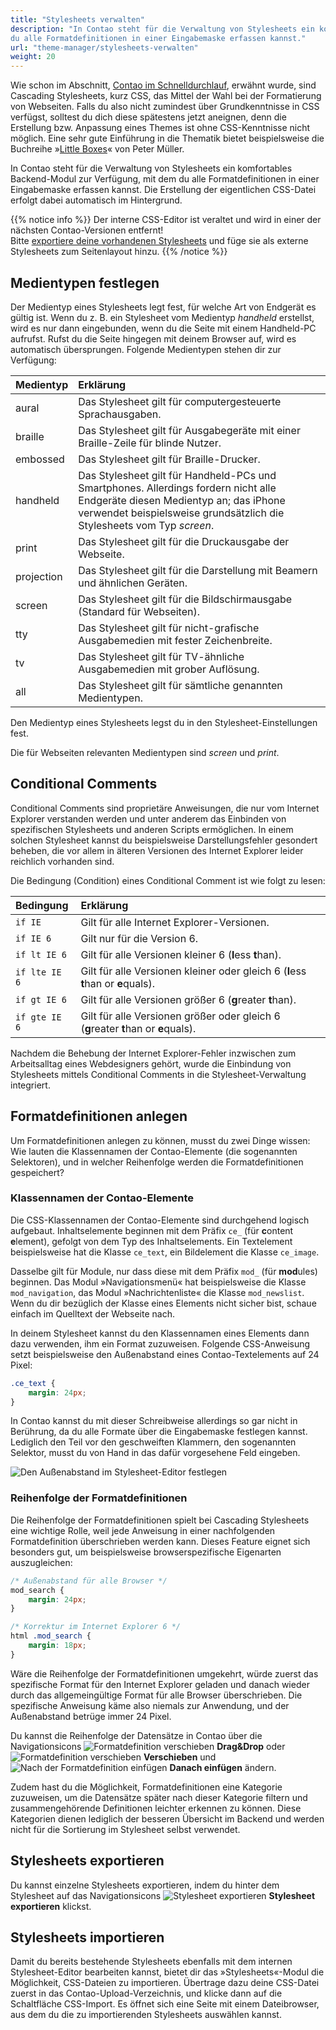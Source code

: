 ```yaml
---
title: "Stylesheets verwalten"
description: "In Contao steht für die Verwaltung von Stylesheets ein komfortables Backend-Modul zur Verfügung, mit dem 
du alle Formatdefinitionen in einer Eingabemaske erfassen kannst."
url: "theme-manager/stylesheets-verwalten"
weight: 20
---
```


Wie schon im Abschnitt, [Contao im Schnelldurchlauf](../../einleitung/contao-im-schnelldurchlauf/), erwähnt 
wurde, sind Cascading Stylesheets, kurz CSS, das Mittel der Wahl bei der Formatierung von Webseiten. Falls du also 
nicht zumindest über Grundkenntnisse in CSS verfügst, solltest du dich diese spätestens jetzt aneignen, denn die 
Erstellung bzw. Anpassung eines Themes ist ohne CSS-Kenntnisse nicht möglich. Eine sehr gute Einführung in die Thematik 
bietet beispielsweise die Buchreihe »[Little Boxes](https://www.little-boxes.de/little-boxes-teil1-online.html)« 
von Peter Müller.

In Contao steht für die Verwaltung von Stylesheets ein komfortables Backend-Modul zur Verfügung, mit dem du alle 
Formatdefinitionen in einer Eingabemaske erfassen kannst. Die Erstellung der eigentlichen CSS-Datei erfolgt dabei 
automatisch im Hintergrund.

{{% notice info %}}
Der interne CSS-Editor ist veraltet und wird in einer der nächsten Contao-Versionen entfernt!  
Bitte [exportiere deine vorhandenen Stylesheets](#stylesheets-exportieren) und füge sie als externe Stylesheets zum 
Seitenlayout hinzu.
{{% /notice %}}


## Medientypen festlegen

Der Medientyp eines Stylesheets legt fest, für welche Art von Endgerät es gültig ist. Wenn du z. B. ein Stylesheet vom 
Medientyp *handheld* erstellst, wird es nur dann eingebunden, wenn du die Seite mit einem Handheld-PC aufrufst. Rufst 
du die Seite hingegen mit deinem Browser auf, wird es automatisch übersprungen. Folgende Medientypen stehen dir zur 
Verfügung:

| Medientyp    | Erklärung                                                                                           |
|:-------------|:----------------------------------------------------------------------------------------------------|
| aural        | Das Stylesheet gilt für computergesteuerte Sprachausgaben.                                          |
| braille      | Das Stylesheet gilt für Ausgabegeräte mit einer Braille-Zeile für blinde Nutzer.                    |
| embossed     | Das Stylesheet gilt für Braille-Drucker.                                                            |
| handheld     | Das Stylesheet gilt für Handheld-PCs und Smartphones. Allerdings fordern nicht alle Endgeräte diesen Medientyp an; das iPhone verwendet beispielsweise grundsätzlich die Stylesheets vom Typ _screen_. |
| print        | Das Stylesheet gilt für die Druckausgabe der Webseite.                                              |
| projection   | Das Stylesheet gilt für die Darstellung mit Beamern und ähnlichen Geräten.                          |
| screen       | Das Stylesheet gilt für die Bildschirmausgabe (Standard für Webseiten).                             |
| tty          | Das Stylesheet gilt für nicht-grafische Ausgabemedien mit fester Zeichenbreite.                     |
| tv           | Das Stylesheet gilt für TV-ähnliche Ausgabemedien mit grober Auflösung.                             |
| all          | Das Stylesheet gilt für sämtliche genannten Medientypen.                                            |

Den Medientyp eines Stylesheets legst du in den Stylesheet-Einstellungen fest.

Die für Webseiten relevanten Medientypen sind *screen* und *print*.


## Conditional Comments

Conditional Comments sind proprietäre Anweisungen, die nur vom Internet Explorer verstanden werden und unter anderem 
das Einbinden von spezifischen Stylesheets und anderen Scripts ermöglichen. In einem solchen Stylesheet kannst du 
beispielsweise Darstellungsfehler gesondert beheben, die vor allem in älteren Versionen des Internet Explorer leider 
reichlich vorhanden sind.

Die Bedingung (Condition) eines Conditional Comment ist wie folgt zu lesen:

| Bedingung       | Erklärung                                                                          |
|:----------------|:-----------------------------------------------------------------------------------|
| `if IE`         | Gilt für alle Internet Explorer-Versionen.                                         |
| `if IE 6`       | Gilt nur für die Version 6.                                                        |
| `if lt IE 6`    | Gilt für alle Versionen kleiner 6 (**l**ess **t**han).                             |
| `if lte IE 6`   | Gilt für alle Versionen kleiner oder gleich 6 (**l**ess **t**han or **e**quals).   |
| `if gt IE 6`    | Gilt für alle Versionen größer 6 (**g**reater **t**han).                           |
| `if gte IE 6`   | Gilt für alle Versionen größer oder gleich 6 (**g**reater **t**han or **e**quals). |

Nachdem die Behebung der Internet Explorer-Fehler inzwischen zum Arbeitsalltag eines Webdesigners gehört, wurde die 
Einbindung von Stylesheets mittels Conditional Comments in die Stylesheet-Verwaltung integriert.


## Formatdefinitionen anlegen

Um Formatdefinitionen anlegen zu können, musst du zwei Dinge wissen: Wie lauten die Klassennamen der Contao-Elemente 
(die sogenannten Selektoren), und in welcher Reihenfolge werden die Formatdefinitionen gespeichert?


### Klassennamen der Contao-Elemente

Die CSS-Klassennamen der Contao-Elemente sind durchgehend logisch aufgebaut. Inhaltselemente beginnen mit dem Präfix 
`ce_` (für **c**ontent **e**lement), gefolgt von dem Typ des Inhaltselements. Ein Textelement beispielsweise 
hat die Klasse `ce_text`, ein Bildelement die Klasse `ce_image`.

Dasselbe gilt für Module, nur dass diese mit dem Präfix `mod_` (für **mod**ules) beginnen. Das Modul 
»Navigationsmenü« hat beispielsweise die Klasse `mod_navigation`, das Modul »Nachrichtenliste« die Klasse 
`mod_newslist`. Wenn du dir bezüglich der Klasse eines Elements nicht sicher bist, schaue einfach im 
Quelltext der Webseite nach.

In deinem Stylesheet kannst du den Klassennamen eines Elements dann dazu verwenden, ihm ein Format zuzuweisen. Folgende 
CSS-Anweisung setzt beispielsweise den Außenabstand eines Contao-Textelements auf 24 Pixel:

```css
.ce_text {
    margin: 24px;
}
```

In Contao kannst du mit dieser Schreibweise allerdings so gar nicht in Berührung, da du alle Formate über die 
Eingabemaske festlegen kannst. Lediglich den Teil vor den geschweiften Klammern, den sogenannten Selektor, musst du von 
Hand in das dafür vorgesehene Feld eingeben.

![Den Außenabstand im Stylesheet-Editor festlegen](/de/theme-manager/images/de/den-aussenabstand-im-stylesheet-editor-festlegen.png)


### Reihenfolge der Formatdefinitionen

Die Reihenfolge der Formatdefinitionen spielt bei Cascading Stylesheets eine wichtige Rolle, weil jede Anweisung in 
einer nachfolgenden Formatdefinition überschrieben werden kann. Dieses Feature eignet sich besonders gut, um 
beispielsweise browserspezifische Eigenarten auszugleichen:

```css
/* Außenabstand für alle Browser */
mod_search {
    margin: 24px;
}

/* Korrektur im Internet Explorer 6 */
html .mod_search {
    margin: 18px;
}
```

Wäre die Reihenfolge der Formatdefinitionen umgekehrt, würde zuerst das spezifische Format für den Internet Explorer 
geladen und danach wieder durch das allgemeingültige Format für alle Browser überschrieben. Die spezifische Anweisung 
käme also niemals zur Anwendung, und der Außenabstand betrüge immer 24 Pixel.

Du kannst die Reihenfolge der Datensätze in Contao über die Navigationsicons 
![Formatdefinition verschieben](/de/icons/drag.svg?classes=icon) **Drag&Drop** oder 
![Formatdefinition verschieben](/de/icons/cut.svg?classes=icon) **Verschieben** und 
![Nach der Formatdefinition einfügen](/de/icons/pasteafter.svg?classes=icon) **Danach einfügen** ändern.

Zudem hast du die Möglichkeit, Formatdefinitionen eine Kategorie zuzuweisen, um die Datensätze später nach dieser 
Kategorie filtern und zusammengehörende Definitionen leichter erkennen zu können. Diese Kategorien dienen lediglich der 
besseren Übersicht im Backend und werden nicht für die Sortierung im Stylesheet selbst verwendet.


## Stylesheets exportieren

Du kannst einzelne Stylesheets exportieren, indem du hinter dem Stylesheet auf das Navigationsicons 
![Stylesheet exportieren](/de/icons/theme_export.svg?classes=icon) **Stylesheet exportieren** klickst.


## Stylesheets importieren

Damit du bereits bestehende Stylesheets ebenfalls mit dem internen Stylesheet-Editor bearbeiten kannst, bietet dir das 
»Stylesheets«-Modul die Möglichkeit, CSS-Dateien zu importieren. Übertrage dazu deine CSS-Datei zuerst in das 
Contao-Upload-Verzeichnis, und klicke dann auf die Schaltfläche CSS-Import. Es öffnet sich eine Seite mit einem 
Dateibrowser, aus dem du die zu importierenden Stylesheets auswählen kannst.
